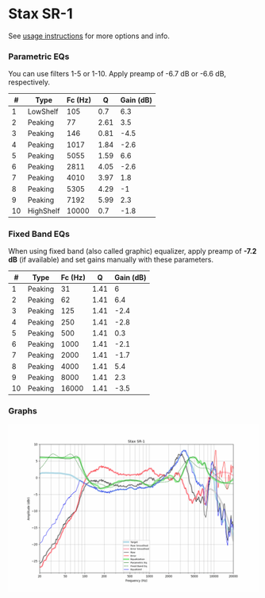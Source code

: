 # Stax SR-1
See [usage instructions](https://github.com/jaakkopasanen/AutoEq#usage) for more options and info.

### Parametric EQs
You can use filters 1-5 or 1-10. Apply preamp of -6.7 dB or -6.6 dB, respectively.

|   # | Type      |   Fc (Hz) |    Q |   Gain (dB) |
|-----|-----------|-----------|------|-------------|
|   1 | LowShelf  |       105 | 0.7  |         6.3 |
|   2 | Peaking   |        77 | 2.61 |         3.5 |
|   3 | Peaking   |       146 | 0.81 |        -4.5 |
|   4 | Peaking   |      1017 | 1.84 |        -2.6 |
|   5 | Peaking   |      5055 | 1.59 |         6.6 |
|   6 | Peaking   |      2811 | 4.05 |        -2.6 |
|   7 | Peaking   |      4010 | 3.97 |         1.8 |
|   8 | Peaking   |      5305 | 4.29 |        -1   |
|   9 | Peaking   |      7192 | 5.99 |         2.3 |
|  10 | HighShelf |     10000 | 0.7  |        -1.8 |

### Fixed Band EQs
When using fixed band (also called graphic) equalizer, apply preamp of **-7.2 dB** (if available) and set gains manually with these parameters.

|   # | Type    |   Fc (Hz) |    Q |   Gain (dB) |
|-----|---------|-----------|------|-------------|
|   1 | Peaking |        31 | 1.41 |         6   |
|   2 | Peaking |        62 | 1.41 |         6.4 |
|   3 | Peaking |       125 | 1.41 |        -2.4 |
|   4 | Peaking |       250 | 1.41 |        -2.8 |
|   5 | Peaking |       500 | 1.41 |         0.3 |
|   6 | Peaking |      1000 | 1.41 |        -2.1 |
|   7 | Peaking |      2000 | 1.41 |        -1.7 |
|   8 | Peaking |      4000 | 1.41 |         5.4 |
|   9 | Peaking |      8000 | 1.41 |         2.3 |
|  10 | Peaking |     16000 | 1.41 |        -3.5 |

### Graphs
![](./Stax%20SR-1.png)

